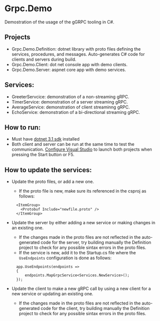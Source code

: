 # Grpc.Demo
Demostration of the usage of the gGRPC tooling in C#.

## Projects
- Grpc.Demo.Definition: dotnet library with proto files defining the services, procedures, and messages. Auto-generates C# code for clients and servers during build.
- Grpc.Demo.Client: dot net console app with demo clients.
- Grpc.Demo.Server: aspnet core app with demo services.

## Services:
- GreeterServcice: demonstration of a non-streaming gRPC.
- TimerService: demonstration of a server streaming gRPC.
- AverageService: demonstration of client streaminng gRPC.
- EchoService: demonstration of a bi-directional streaming gRPC.

## How to run:
- Must have [dotnet 3.1 sdk](https://dotnet.microsoft.com/download/dotnet/3.1) installed
- Both client and server can be run at the same time to test the communication. [Configure Visual Studio](https://docs.microsoft.com/en-us/visualstudio/ide/how-to-set-multiple-startup-projects?view=vs-2019) to launch both projects when pressing the Start button or F5.

## How to update the services:
- Update the proto files, or add a new one. 
  - If the proto file is new, make sure its referenced in the csproj as follows:
  ```
    <ItemGroup>
      <Protobuf Include="newfile.proto" />
    </ItemGroup>
  ```
- Update the server by either adding a new service or making changes in an existing one. 
  - If the changes made in the proto files are not reflected in the auto-generated code for the server, try building manually the Definition project to check for any possible sintax errors in the proto files.
  - If the service is new, add it to the Startup.cs file where the `UseEndpoints` configuration is done as follows:
  ```
    app.UseEndpoints(endpoints =>
    {
        endpoints.MapGrpcService<Services.NewService>();
    });
  ```
  
- Update the client to make a new gRPC call by using a new client for a new service or updating an existing one.
  - If the changes made in the proto files are not reflected in the auto-generated code for the client, try building manually the Definition project to check for any possible sintax errors in the proto files.
